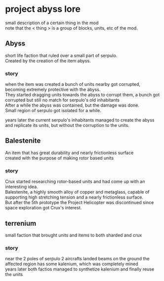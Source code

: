 # project abyss lore
small description of a certain thing in the mod
<br> note that the < thing > is a group of blocks, units, etc of the mod.

## Abyss
short life faction that ruled over a small part of serpulo.
<br> Created by the creation of the item abyss.

### story
when the item was created a bunch of units nearby got corrupted, becoming extremely protective with the abyss.
<br>They started dragging units towards the abyss to corrupt them, a bunch got corrupted but still no match for serpulo's old inhabitants
<br>After a while the abyss was contained, but the damage was done.
<br>Small region of serpulo got isolated for a while.

years later the current serpulo's inhabitants managed to create the abyss and replicate its units, but without the corruption to the units.
##

## Balestenite
An item that has great durability and nearly frictionless surface
<br> created with the purpose of making rotor based units

### story
Crux started researching rotor-based units and had come up with an interesting idea.
<br> Balestenite, a highly smooth alloy of copper and metaglass, capable of supporting high stretching tension and a nearly frictionless surface.
<br> But after the 5th prototype the Project Helicopter was discontinued since space exploration got Crux's interest.
##

## terrenium
small faction that brought units and items to both sharded and crux

### story
near the 2 poles of serpulo 2 aircrafts landed beams on the ground the affected region has some kalenium, which was completely mined
<br> years later both factios managed to synthetize kalenium and finally reuse the units
